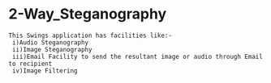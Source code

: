 # 2-Way_Steganography

    This Swings application has facilities like:-
     i)Audio Steganography
     ii)Image Steganography
     iii)Email Facility to send the resultant image or audio through Email to recipient
     iv)Image Filtering 
